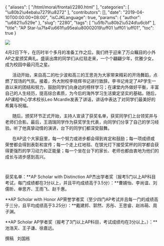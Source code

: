 {
    "aliases": [
        "/html/moral/frontal/2280.html"
    ],
    "categories": [
        "\u80b2\u4eba\u7279\u8272"
    ],
    "contributors": [],
    "date": "2019-04-10T00:00:00+08:00",
    "isCJKLanguage": true,
    "params": {
        "author": "\u6821\u529e"
    },
    "slug": "2280",
    "tags": [
        "\u5fb7\u80b2\u524d\u6cbf"
    ],
    "title": "AP Star-\u7fa4\u661f\u95ea\u80002019\uff01 \uff01 \uff01",
    "toc": true
}

![](https://cdn.tfls.online/mirror/full/f2ecde4ea4e83f7cbbf34134e4ef8aa1ef7d62cc.jpg)







4月2日下午，在历时半个多月的准备工作之后，我们终于迎来了万众瞩目的小外AP之星颁奖典礼。盛装出席的同学们从红毯走来，一个个翩翩少年，优雅少女，成为校园中最闪亮之星。




      活动开始，来自高二的杜少波和高三的王思尧为大家带来精彩的开场舞蹈，点燃了现场的气氛。接着，外大附校李晓辉书记进行致辞。李书记肯定了AP学生一直以来的团结和努力，鼓励同学们向身边的榜样学习；在课堂内外做好平衡，丰富自己的人生经历，提高综合素质，为今后的海外学习生活奠定坚实的基础。随后，AP课程中心学术校长Leo Mcardle发表了讲话，讲话中表达了对同学们最美好的希冀与祝福。




      随后，颁奖环节正式开始，主持人宣读了获奖名单，获奖同学们上台领奖并与老师们合影。最后，王涵瑞同学作为获奖学生代表，向同学们分享了自己的学习经验。听了他真挚动情的演讲，台下的同学们都深受鼓舞。




      在AP这个大家庭里，每一个努力或进步都会得到肯定和鼓励；每一项成绩或荣誉都会得到表彰和宣传；每一个走上红地毯、在镁光灯下接受奖杯的同学都会获得更强烈的学习动力和正能量；每一个坐在台下的家长、老师也都由衷地为他们的成长与进步感到高兴。




 




获奖名单：**AP Scholar with Distinction AP杰出学者奖（报考5门以上AP科目考试，每门成绩都在3分以上，并且平均成绩高于3.5分）：**曹婧怡、李尚谊、刘儒昕、单思齐、王雨飞、赵千惠。




**AP Scholar with Honor AP荣誉学者奖（至少四门AP考试并且每一门的成绩高于三分，且平均成绩高于3.25分）：**戴建邦、郭然、苏彤、王思睿、赵祎萌、周子渊。




**AP Scholar AP学者奖（报考了3门以上AP科目，考试成绩均在3分以上。）：**池浩天、王子谦、徐嘉远。








撰稿   刘国栋



